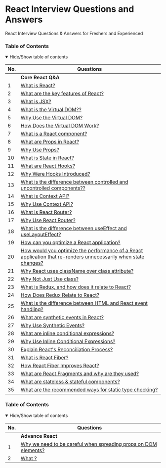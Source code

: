 # React Interview Questions and Answers
React Interview Questions & Answers for Freshers and Experienced

### Table of Contents

<details open>
<summary>
Hide/Show table of contents
</summary>

| No. | Questions                                                                                                                                                                                                                        |
| --- | ---------------------------------------------------------------------------------------------------------------------------------------------- |
|     | **Core React Q&A**                                                                                                                                                                                                                   |
| 1   | [What is React?](#what-is-react)                                                                                                                                                                                                 |
| 2   | [What are the key features of React?](#What-are-the-key-features-of-React)                                                                                                                                                       |
| 3   | [What is JSX?](#what-is-jsx)      
   | 4   | [What is the Virtual DOM??](#What-is-the-Virtual-DOM?)                                                                                                                                                                                                 |
| 5   | [Why Use the Virtual DOM?](#Why-Use-the-Virtual-DOM?)                                                                                                                                                       |
| 6   | [How Does the Virtual DOM Work?](#How-Does-the-Virtual-DOM-Work?)      
| 7   | [What is a React component?](#What-is-a-React-component?)                                                                                                                                                                                                 |
| 8   | [What are Props in React?](#What-are-Props-in-React?)                                                                                                                                                       |
| 9   | [Why Use Props?](#Why-Use-Props?)      
   | 10   | [What is State in React?](#What-is-State-in-React?)                                                                                                                                                                                                 |
   | 11   | [What are React Hooks?](#What-are-React-Hooks?)                                                                                                                                                                                                 |
| 12   | [Why Were Hooks Introduced?](#Why-Were-Hooks-Introduced?)                                                                                                                                                       |
| 13   | [What is the difference between controlled and uncontrolled components??](#What-is-the-difference-between-controlled-and-uncontrolled-components?)      
   | 14   | [What is Context API?](#What-is-Context-API?)                                                                                                                                                                                                 |
| 15   | [Why Use Context API?](#Why-Use-Context-API?)                                                                                                                                                       |
| 16   | [What is React Router?](#What-is-React-Router?)      
| 17   | [Why Use React Router?](#Why-Use-React-Router?)                                                                                                                                                                                                 |
| 18   | [What is the difference between useEffect and useLayoutEffect?](#What-is-the-difference-between-useEffect-and-useLayoutEffect?)                                                                                                                                                       |
| 19   | [How can you optimize a React application?](#How-can-you-optimize-a-React-application?)      
   | 20   | [How would you optimize the performance of a React application that re-renders unnecessarily when state changes?](#what-re-renders-unnecessarily-when-state-changes)                                                                                                                                                                                                 |
| 21   | [Why React uses className over class attribute?](#Why-React-uses-className-over-class-attribute?)                                                                                                                                                       |
| 22   | [Why Not Just Use class?](#Why-Not-Just-Use-class?)     
| 23   | [What is Redux, and how does it relate to React?](#what-is-redux)                                                                                                                                                                                                 |
| 24   | [How Does Redux Relate to React?](#How-Does-Redux-Relate-to-React?)                                                                                                                                                       |
| 25   | [What is the difference between HTML and React event handling?](#What-is-the-difference-between-HTML-and-React-event-handling?)      
   | 26   | [What are synthetic events in React? ](#What-are-synthetic-events-in-React? )                                                                                                                                                                                                 |
| 27   | [Why Use Synthetic Events?](#Why-Use-Synthetic-Events?)                                                                                                                                                       |
| 28   | [What are inline conditional expressions?](#What-are-inline-conditional-expressions?)      
| 29   | [Why Use Inline Conditional Expressions?](#Why-Use-Inline-Conditional-Expressions?)                                                                                                                                                                                                 |
| 30   | [Explain React's Reconciliation Process?](#Explain-Reacts-Reconciliation-Process?)                                                                                                                                                       |
| 31   | [What is React Fiber?](#What-is-React-Fiber?)      
   | 32   | [How React Fiber Improves React?](#How-React-Fiber-Improves-React?)                                                                                                                                                                                                 |
   | 33   | [What are React Fragments and why are they used?](#What-are-React-Fragments-and-why-are-they-used?)                                                                                                                                                                                                 |
| 34   | [What are stateless & stateful components?](#What-are-stateless-&-stateful-components?)                                                                                                                                                       |
| 35   | [What are the recommended ways for static type checking?](#What-are-the-recommended-ways-for-static-type-checking?)      
   

</details>

### Table of Contents

<details open>
<summary>
Hide/Show table of contents
</summary>

  
| No. | Questions                                                                                                                                                                                                                        |
| --- | ---------------------------------------------------------------------------- |
|     | **Advance React**                                                                                                                                                                                                                   |
| 1   | [Why we need to be careful when spreading props on DOM elements?](#what-is-spreading-props-on-DOM-elements)                                                                                                                                                                                                 |
| 2   | [What ?](#What) 

</details>
